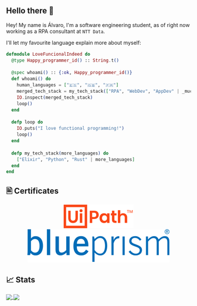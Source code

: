 ## Hello there 👋

Hey! My name is Álvaro, I'm a software engineering student, as of right now working as a RPA consultant at `NTT Data`.

I'll let my favourite language explain more about myself:

```elixir
defmodule LoveFuncionalIndeed do
  @type Happy_programmer_id() :: String.t()

  @spec whoami() :: {:ok, Happy_programmer_id()}
  def whoami() do
    human_languages = ["🇪🇸", "🇬🇧", "🇫🇷"]
    merged_tech_stack = my_tech_stack(["RPA", "WebDev", "AppDev" | _much_more])
    IO.inspect(merged_tech_stack)
    loop()
  end

  defp loop do
    IO.puts("I love functional programming!")
    loop()
  end

  defp my_tech_stack(more_languages) do
    ["Elixir", "Python", "Rust" | more_languages]
  end
end
```

## 🖹 Certificates

<div style="text-align: center;">
    <img src="assets/uipath-seeklogo.com.svg" alt="UiPath" style="margin: 0 10px;">
    <img src="assets/Blue_Prism_logo.svg" alt="Blueprism" style="margin: 0 10px;">
</div>

## 📈 Stats

<a href="https://github.com/anuraghazra/github-readme-stats">
  <img height=200 align="center" src="https://github-readme-stats.vercel.app/api?username=alvarocabo&theme=radical" />
</a>
<a href="https://github.com/anuraghazra/convoychat">
  <img height=200 align="center" src="https://github-readme-stats.vercel.app/api/top-langs/?username=alvarocabo&hide=html,css,pug&layout=compact&card_width=200&theme=radical" />
</a>
